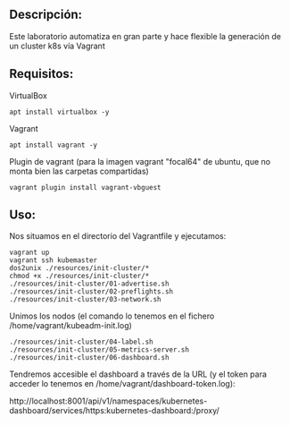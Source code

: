 ## Descripción:

Este laboratorio automatiza en gran parte y hace flexible la generación de un cluster k8s vía Vagrant

## Requisitos:

VirtualBox
```
apt install virtualbox -y
```

Vagrant

```
apt install vagrant -y
```

Plugin de vagrant (para la imagen vagrant "focal64" de ubuntu, que no monta bien las carpetas compartidas)
```
vagrant plugin install vagrant-vbguest
```

## Uso:

Nos situamos en el directorio del Vagrantfile y ejecutamos:
```
vagrant up
vagrant ssh kubemaster
dos2unix ./resources/init-cluster/*
chmod +x ./resources/init-cluster/*
./resources/init-cluster/01-advertise.sh
./resources/init-cluster/02-preflights.sh
./resources/init-cluster/03-network.sh
```
Unimos los nodos (el comando lo tenemos en el fichero /home/vagrant/kubeadm-init.log)
```
./resources/init-cluster/04-label.sh
./resources/init-cluster/05-metrics-server.sh
./resources/init-cluster/06-dashboard.sh
```
Tendremos accesible el dashboard a través de la URL (y el token para acceder lo tenemos en /home/vagrant/dashboard-token.log): 

http://localhost:8001/api/v1/namespaces/kubernetes-dashboard/services/https:kubernetes-dashboard:/proxy/

